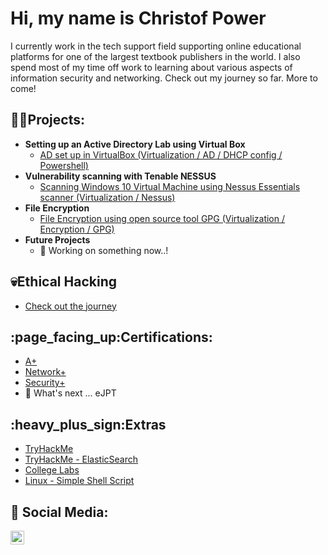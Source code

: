 <h1>Hi, my name is Christof Power</h1>
I currently work in the tech support field supporting online educational platforms for one of the largest textbook publishers in the world. I also spend most of my time off work to learning about various aspects of information security and networking. Check out my journey so far. More to come!

<h2>👨‍💻Projects:</h2>

- <b>Setting up an Active Directory Lab using Virtual Box</b>
  - [AD set up in VirtualBox (Virtualization / AD / DHCP config / Powershell)](https://github.com/chryber/Active-Directory-Lab-Project)
- <b>Vulnerability scanning with Tenable NESSUS</b>
  - [Scanning Windows 10 Virtual Machine using Nessus Essentials scanner (Virtualization / Nessus)](https://github.com/chryber/NESSUS-Vulnerability-Scanner)
- <b>File Encryption</b>
  - [File Encryption using open source tool GPG (Virtualization / Encryption / GPG)](https://github.com/chryber/File-Encryption-with-GPG-aka-GnuPG)
- <b>Future Projects</b>
  - 🔭 Working on something now..!

<h2>💀Ethical Hacking</h2>

- [Check out the journey](https://github.com/chryber/Eth-Hacking)

<h2>:page_facing_up:Certifications:</h2>
 
- [A+](https://www.credly.com/badges/ab04b24a-151d-4885-884f-4bdf2c426dc2/public_url)
- [Network+](https://www.credly.com/badges/08e11085-13dc-4a79-a2fc-c8f1c7572b24/public_url)
- [Security+](https://www.credly.com/badges/e81dd879-1e91-4172-adf0-79b285b438f4/public_url)
- 🔭 What's next ... eJPT

<h2>:heavy_plus_sign:Extras</h2>

  - [TryHackMe](https://github.com/chryber/TryHackME)
  - [TryHackMe - ElasticSearch](https://github.com/chryber/TryHackMe---ElasticSearch)
  - [College Labs](https://github.com/chryber/College-Labs)
  - [Linux - Simple Shell Script](https://youtu.be/I2ySqce31O4)

<h2> 🤳 Social Media:</h2>

[<img align="left" alt="ChristofPower | LinkedIn" width="22px" src="https://cdn.jsdelivr.net/npm/simple-icons@v3/icons/linkedin.svg" />][linkedin]

[linkedin]: http://www.linkedin.com/in/christofpower
